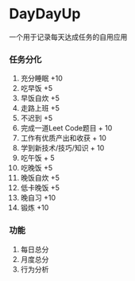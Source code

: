 # DayDayUp
一个用于记录每天达成任务的自用应用

### 任务分化
1. 充分睡眠 +10
2. 吃早饭 +5
3. 早饭自炊 +5
4. 走路上班 +5
5. 不迟到 +5
6. 完成一道Leet Code题目 + 10
7. 工作有优质产出和收获 + 10
8. 学到新技术/技巧/知识 + 10
9. 吃午饭 + 5
11. 吃晚饭 +5
12. 晚饭自炊 +5
13. 低卡晚饭 +5
14. 晚自习 +10
15. 锻炼 +10

### 功能
1. 每日总分
2. 月度总分
3. 行为分析
